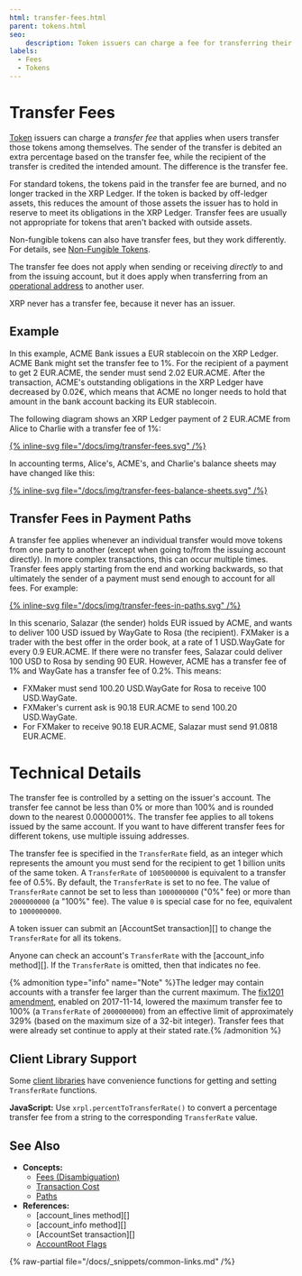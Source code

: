 ```yaml
---
html: transfer-fees.html
parent: tokens.html
seo:
    description: Token issuers can charge a fee for transferring their tokens.
labels:
  - Fees
  - Tokens
---
```

# Transfer Fees

[Token](index.md) issuers can charge a _transfer fee_ that applies when users transfer those tokens among themselves. The sender of the transfer is debited an extra percentage based on the transfer fee, while the recipient of the transfer is credited the intended amount. The difference is the transfer fee.

For standard tokens, the tokens paid in the transfer fee are burned, and no longer tracked in the XRP Ledger. If the token is backed by off-ledger assets, this reduces the amount of those assets the issuer has to hold in reserve to meet its obligations in the XRP Ledger. Transfer fees are usually not appropriate for tokens that aren't backed with outside assets.

Non-fungible tokens can also have transfer fees, but they work differently. For details, see [Non-Fungible Tokens](../nfts/index.md).

The transfer fee does not apply when sending or receiving _directly_ to and from the issuing account, but it does apply when transferring from an [operational address](../../accounts/account-types.md) to another user.

XRP never has a transfer fee, because it never has an issuer.

## Example

In this example, ACME Bank issues a EUR stablecoin on the XRP Ledger. ACME Bank might set the transfer fee to 1%. For the recipient of a payment to get 2 EUR.ACME, the sender must send 2.02 EUR.ACME. After the transaction, ACME's outstanding obligations in the XRP Ledger have decreased by 0.02€, which means that ACME no longer needs to hold that amount in the bank account backing its EUR stablecoin.

The following diagram shows an XRP Ledger payment of 2 EUR.ACME from Alice to Charlie with a transfer fee of 1%:

[{% inline-svg file="/docs/img/transfer-fees.svg" /%}](/docs/img/transfer-fees.svg "Alice sends 2,02€, Charlie receives 2,00€, and ACME owes 0,02€ less in the XRP Ledger")

In accounting terms, Alice's, ACME's, and Charlie's balance sheets may have changed like this:

[{% inline-svg file="/docs/img/transfer-fees-balance-sheets.svg" /%}](/docs/img/transfer-fees-balance-sheets.svg "Alice's assets are down 2,02€, Charlie's are up 2,00€, and ACME's liabilities are down 0,02€")



## Transfer Fees in Payment Paths

<!--{# TODO: Update this for OwnerPaysFee amendment when that gets added #}-->

A transfer fee applies whenever an individual transfer would move tokens from one party to another (except when going to/from the issuing account directly). In more complex transactions, this can occur multiple times. Transfer fees apply starting from the end and working backwards, so that ultimately the sender of a payment must send enough to account for all fees. For example:

[{% inline-svg file="/docs/img/transfer-fees-in-paths.svg" /%}](/docs/img/transfer-fees-in-paths.svg "Diagram of cross-currency payment with transfer fees")

In this scenario, Salazar (the sender) holds EUR issued by ACME, and wants to deliver 100 USD issued by WayGate to Rosa (the recipient). FXMaker is a trader with the best offer in the order book, at a rate of 1 USD.WayGate for every 0.9 EUR.ACME. If there were no transfer fees, Salazar could deliver 100 USD to Rosa by sending 90 EUR. However, ACME has a transfer fee of 1% and WayGate has a transfer fee of 0.2%. This means:

* FXMaker must send 100.20 USD.WayGate for Rosa to receive 100 USD.WayGate.
* FXMaker's current ask is 90.18 EUR.ACME to send 100.20 USD.WayGate.
* For FXMaker to receive 90.18 EUR.ACME, Salazar must send 91.0818 EUR.ACME.

<!-- SPELLING_IGNORE: waygate, fxmaker -->

# Technical Details

The transfer fee is controlled by a setting on the issuer's account. The transfer fee cannot be less than 0% or more than 100% and is rounded down to the nearest 0.0000001%. The transfer fee applies to all tokens issued by the same account. If you want to have different transfer fees for different tokens, use multiple issuing addresses.

The transfer fee is specified in the `TransferRate` field, as an integer which represents the amount you must send for the recipient to get 1 billion units of the same token. A `TransferRate` of `1005000000` is equivalent to a transfer fee of 0.5%. By default, the `TransferRate` is set to no fee. The value of `TransferRate` cannot be set to less than `1000000000` ("0%" fee) or more than `2000000000` (a "100%" fee). The value `0` is special case for no fee, equivalent to `1000000000`.

A token issuer can submit an [AccountSet transaction][] to change the `TransferRate` for all its tokens.

Anyone can check an account's `TransferRate` with the [account_info method][]. If the `TransferRate` is omitted, then that indicates no fee.

{% admonition type="info" name="Note" %}The ledger may contain accounts with a transfer fee larger than the current maximum. The [fix1201 amendment](/resources/known-amendments.md#fix1201), enabled on 2017-11-14, lowered the maximum transfer fee to 100% (a `TransferRate` of `2000000000`) from an effective limit of approximately 329% (based on the maximum size of a 32-bit integer). Transfer fees that were already set continue to apply at their stated rate.{% /admonition %}

## Client Library Support

Some [client libraries](../../../references/client-libraries.md) have convenience functions for getting and setting `TransferRate` functions.

**JavaScript:** Use `xrpl.percentToTransferRate()` to convert a percentage transfer fee from a string to the corresponding `TransferRate` value.

## See Also

- **Concepts:**
    - [Fees (Disambiguation)](../../transactions/fees.md)
    - [Transaction Cost](../../transactions/transaction-cost.md)
    - [Paths](paths.md)
- **References:**
    - [account_lines method][]
    - [account_info method][]
    - [AccountSet transaction][]
    - [AccountRoot Flags](../../../references/protocol/ledger-data/ledger-entry-types/accountroot.md#accountroot-flags)

{% raw-partial file="/docs/_snippets/common-links.md" /%}
